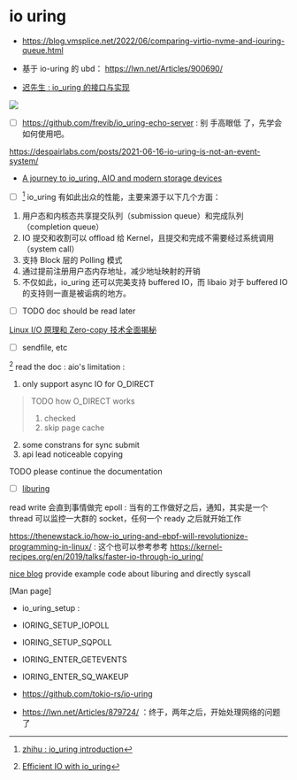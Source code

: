 # io uring
- https://blog.vmsplice.net/2022/06/comparing-virtio-nvme-and-iouring-queue.html

- 基于 io-uring 的 ubd： https://lwn.net/Articles/900690/

- [迟先生 : io_uring 的接口与实现](https://www.skyzh.dev/posts/articles/2021-06-14-deep-dive-io-uring/)

![](https://kernel.taobao.org/2020/09/IO_uring_Optimization_for_Nginx/3.png)
- [ ] https://github.com/frevib/io_uring-echo-server : 别 手高眼低 了，先学会如何使用吧。

https://despairlabs.com/posts/2021-06-16-io-uring-is-not-an-event-system/

- [A journey to io_uring, AIO and modern storage devices](https://clickhouse.com/blog/en/2021/reading-from-external-memory/)

 - [ ] [^8]
io_uring 有如此出众的性能，主要来源于以下几个方面：
1. 用户态和内核态共享提交队列（submission queue）和完成队列（completion queue）
2. IO 提交和收割可以 offload 给 Kernel，且提交和完成不需要经过系统调用（system call）
3. 支持 Block 层的 Polling 模式
4. 通过提前注册用户态内存地址，减少地址映射的开销
5. 不仅如此，io_uring 还可以完美支持 buffered IO，而 libaio 对于 buffered IO 的支持则一直是被诟病的地方。

- [ ] TODO doc should be read later

[Linux I/O 原理和 Zero-copy 技术全面揭秘](https://zhuanlan.zhihu.com/p/308054212)
- [ ] sendfile, etc


[^10]
read the doc :
aio's limitation :
1. only support async IO for O_DIRECT
> TODO how O_DIRECT works
> 1. checked
> 2. skip page cache
2. some constrans for sync submit
3. api lead noticeable copying

TODO please continue the documentation


- [ ] [liburing](https://github.com/axboe/liburing)

read write 会直到事情做完
epoll : 当有的工作做好之后，通知，其实是一个 thread 可以监控一大群的 socket，任何一个 ready 之后就开始工作

https://thenewstack.io/how-io_uring-and-ebpf-will-revolutionize-programming-in-linux/ : 这个也可以参考参考
https://kernel-recipes.org/en/2019/talks/faster-io-through-io_uring/

[nice blog](https://github.com/shuveb/io_uring-by-example) provide example code about liburing and directly syscall


[Man page]
  - io_uring_setup :

- IORING_SETUP_IOPOLL
- IORING_SETUP_SQPOLL
- IORING_ENTER_GETEVENTS
- IORING_ENTER_SQ_WAKEUP

- https://github.com/tokio-rs/io-uring
- https://lwn.net/Articles/879724/ ：终于，两年之后，开始处理网络的问题了

[^7]: [io uring and eBPF](https://thenewstack.io/how-io_uring-and-ebpf-will-revolutionize-programming-in-linux/)
[^8]: [zhihu : io_uring introduction](https://zhuanlan.zhihu.com/p/62682475?utm_source=wechat_timeline)
[^10]: [Efficient IO with io_uring](https://kernel.dk/io_uring.pdf)
